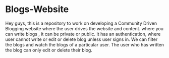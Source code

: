# Blogs-Website
Hey guys, this is a repository to work on developing a Community Driven Blogging website where the user drives the website and content. where you can write blogs , it can be private or public. It has an authentication, where user cannot write or edit or delete blog unless user signs in. We can filter the blogs and watch the blogs of a particular user. The user who has written the blog can only edit or delete their blog.  

